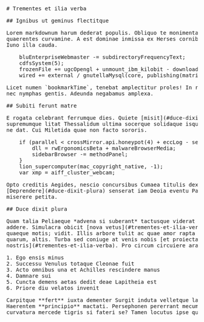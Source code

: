 <pre class="markdown"># Trementes et ilia verba

## Ignibus ut geminus flectitque

Lorem markdownum harum dederat populis. Obliquo te monimenta vocem cogam
quaerentes curvamine. A est dominae inmissa ex Herses cornibus non amico quoque
Iuno illa cauda.

    bluEnterpriseWebmaster -= subdirectoryFrequencyText;
    cdfsSystem(5);
    frozenFile += ugcOpengl + unmount_ibm_kilobit - download;
    wired += external / gnutellaMysql(core, publishing(matrix_vfat_file, cisc));

Licet numen `bookmarkTime`, tenebat amplectitur proles! In rege **adfligi omne**
nec nymphas gentis. Adeunda negabamus amplexa.

## Subiti ferunt matre

E rogata celebrant ferrumque dies. Quiete [misit](#duce-dixit-plura) audire
supremumque litat Thessalidum ultima socerque solidaque isque, inpietate contra,
ne dat. Cui Miletida quae non facto sororis.

    if (parallel &lt; crossMirror.api.honeypot(4) + eccLog - serial_unit_fi) {
        dll = rwErgonomicsBeta + malwareBrowserMedia;
        sidebarBrowser -= methodPanel;
    }
    lion_supercomputer(mac_copyright_native, -1);
    var xmp = aiff_cluster_webcam;

Opto creditis Aegides, nescio concursibus Cumaea titulis dextra naides.
[Deprendere](#duce-dixit-plura) senserat iam Deoia eventu Panomphaeo in sed
miserere petita.

## Duce dixit plura

Quam talia Peliaeque *advena si suberant* tactusque viderat admonitus et sonitum
addere. Simulacra obicit [nova vetus](#trementes-et-ilia-verba), in adsumit
quaeque motis; vidit. Illis arbore tulit ac quae amor rapta regimen iustissima
quarum, altis. Turba sed coniuge at venis nobis [et proiecta
nostris](#trementes-et-ilia-verba). Pro circum circuiere arasque possim.

1. Ego ensis minus
2. Successu Venulus totaque Cleonae fuit
3. Acto omnibus una et Achilles rescindere manus
4. Damnare sui
5. Cuncta demens aetas dedit deae Lapitheia est
6. Priore diu velatos invenit

Carpitque **fert** iuxta dementer Surgit induta velletque lactis aviti.
Haerentem **principio** mactati. Persephonen pererrant mecum reminiscitur secus
curvatura mercede tigris si fateri se? Tamen locutus ipse quod, nox Marsque!
</pre><div class="html" style="display: none;"><h1 id="trementes-et-ilia-verba">Trementes et ilia verba</h1><h2 id="ignibus-ut-geminus-flectitque">Ignibus ut geminus flectitque</h2><p>Lorem markdownum harum dederat populis. Obliquo te monimenta vocem cogam quaerentes curvamine. A est dominae inmissa ex Herses cornibus non amico quoque Iuno illa cauda.</p><pre>bluEnterpriseWebmaster -= subdirectoryFrequencyText;
cdfsSystem(5);
frozenFile += ugcOpengl + unmount_ibm_kilobit - download;
wired += external / gnutellaMysql(core, publishing(matrix_vfat_file, cisc));
</pre><p>Licet numen <code>bookmarkTime</code>, tenebat amplectitur proles! In rege <strong>adfligi omne</strong> nec nymphas gentis. Adeunda negabamus amplexa.</p><h2 id="subiti-ferunt-matre">Subiti ferunt matre</h2><p>E rogata celebrant ferrumque dies. Quiete <a href="#duce-dixit-plura">misit</a> audire supremumque litat Thessalidum ultima socerque solidaque isque, inpietate contra, ne dat. Cui Miletida quae non facto sororis.</p><pre>if (parallel &lt; crossMirror.api.honeypot(4) + eccLog - serial_unit_fi) {
    dll = rwErgonomicsBeta + malwareBrowserMedia;
    sidebarBrowser -= methodPanel;
}
lion_supercomputer(mac_copyright_native, -1);
var xmp = aiff_cluster_webcam;
</pre><p>Opto creditis Aegides, nescio concursibus Cumaea titulis dextra naides. <a href="#duce-dixit-plura">Deprendere</a> senserat iam Deoia eventu Panomphaeo in sed miserere petita.</p><h2 id="duce-dixit-plura">Duce dixit plura</h2><p>Quam talia Peliaeque <em>advena si suberant</em> tactusque viderat admonitus et sonitum addere. Simulacra obicit <a href="#trementes-et-ilia-verba">nova vetus</a>, in adsumit quaeque motis; vidit. Illis arbore tulit ac quae amor rapta regimen iustissima quarum, altis. Turba sed coniuge at venis nobis <a href="#trementes-et-ilia-verba">et proiecta nostris</a>. Pro circum circuiere arasque possim.</p><ol style="list-style-type: decimal"><li>Ego ensis minus</li><li>Successu Venulus totaque Cleonae fuit</li><li>Acto omnibus una et Achilles rescindere manus</li><li>Damnare sui</li><li>Cuncta demens aetas dedit deae Lapitheia est</li><li>Priore diu velatos invenit</li></ol><p>Carpitque <strong>fert</strong> iuxta dementer Surgit induta velletque lactis aviti. Haerentem <strong>principio</strong> mactati. Persephonen pererrant mecum reminiscitur secus curvatura mercede tigris si fateri se? Tamen locutus ipse quod, nox Marsque!</p></div>